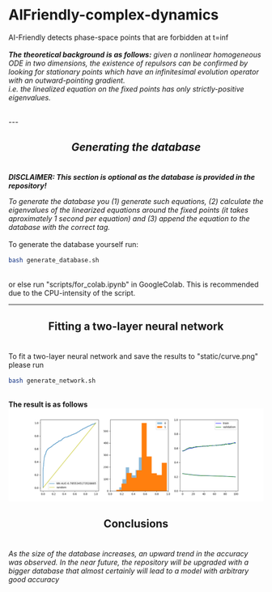# AIFriendly-complex-dynamics
AI-Friendly detects phase-space points that are forbidden at t=inf
<br><br>
<i><b>The theoretical background is as follows:</b> given a nonlinear homogeneous ODE in two dimensions, the existence of repulsors can be confirmed by looking for stationary points which have an infinitesimal evolution operator with an outward-pointing gradient. 
<br>
i.e. the linealized equation on the fixed points has only strictly-positive eigenvalues. 

<br>
---
<h2><p align="center"><b>Generating the database</b></p></h2>
<br>
<b>DISCLAIMER: This section is optional as the database is provided in the repository!</b>
<br>



To generate the database you (1) generate such equations, (2) calculate the eigenvalues of the linearized equations around the fixed points (it takes aproximately 1 second per equation) and (3) append the equation to the database with the correct tag. </i>
<br><br>
To generate the database yourself run: 
<br>

```bash
bash generate_database.sh
```
<br>
or else run "scripts/for_colab.ipynb" in GoogleColab. This is recommended due to the CPU-intensity of the script.<br>

---

<h2><p align="center"><b>Fitting a two-layer neural network</b></p></h2>
<br>
To fit a two-layer neural network and save the results to "static/curve.png" please run

```bash
bash generate_network.sh
```

<br>
<b>The result is as follows</b>
<br>

<img src="static/curve.png">

<h2><p align="center"><b>Conclusions</b></p></h2>
<br>
<i>As the size of the database increases, an upward trend in the accuracy was observed. In the near future, the repository will be upgraded with a bigger database that almost certainly will lead to a model with arbitrary good accuracy</i>
